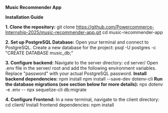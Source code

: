 **Music Recommender App**

**Installation Guide**

**1. Clone the repository:**
  git clone https://github.com/Powercommerce-Internship-2025/music-recommender-app.git
  cd music-recommender-app
  
**2. Set up PostgreSQL Database:**
Open your terminal and connect to PostgreSQL. 
Create a new database for the project:
  psql -U postgres -c "CREATE DATABASE music_db;"
  
**3. Configure backend:**
  Navigate to the server directory: cd server/
  Open .env file in the server/ root and add the following environment variables. Replace "password" with your actual PostgreSQL password.
  **Install backend dependencies:**
    npm install
    npm install --save-dev dotenv-cli
  **Run the database migrations (see section below for more details):**
    npx dotenv -e .env -- npx sequelize-cli db:migrate

**4. Configure Frontend:**
In a new terminal, navigate to the client directory: cd client/
  Install frontend dependencies: 
  npm install

    

